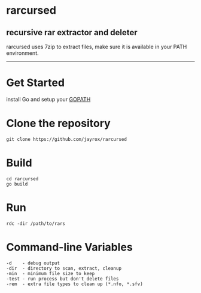 # rarcursed
recursive rar extractor and deleter  
-----
rarcursed uses 7zip to extract files, make sure it is available in your PATH environment.

--------

# Get Started
install Go and setup your [GOPATH](http://golang.org/doc/code.html#GOPATH)

# Clone the repository
`git clone https://github.com/jayrox/rarcursed`

# Build
```
cd rarcursed  
go build
```

# Run
```
rdc -dir /path/to/rars
```

# Command-line Variables
```
-d    - debug output
-dir  - directory to scan, extract, cleanup
-min  - minimum file size to keep
-test - run process but don't delete files
-rem  - extra file types to clean up (*.nfo, *.sfv)
```
